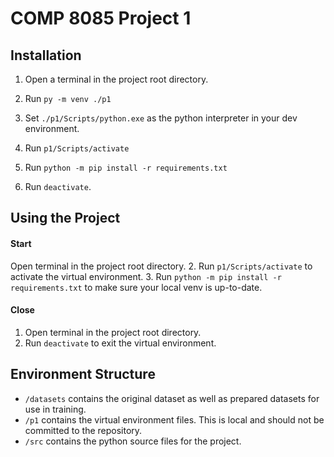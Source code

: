 # COMP 8085 Project 1

## Installation

1. Open a terminal in the project root directory.

2. Run `py -m venv ./p1`

3. Set `./p1/Scripts/python.exe` as the python interpreter in your dev environment.

4. Run `p1/Scripts/activate`

5. Run `python -m pip install -r requirements.txt`

6. Run `deactivate`.

## Using the Project

#### Start

Open terminal in the project root directory.
2. Run `p1/Scripts/activate` to activate the virtual environment.
3. Run `python -m pip install -r requirements.txt` to make sure your local venv is up-to-date.

#### Close

1. Open terminal in the project root directory.
2. Run `deactivate` to exit the virtual environment.

## Environment Structure

- `/datasets` contains the original dataset as well as prepared datasets for use in training.
- `/p1` contains the virtual environment files. This is local and should not be committed to the repository.
- `/src` contains the python source files for the project.